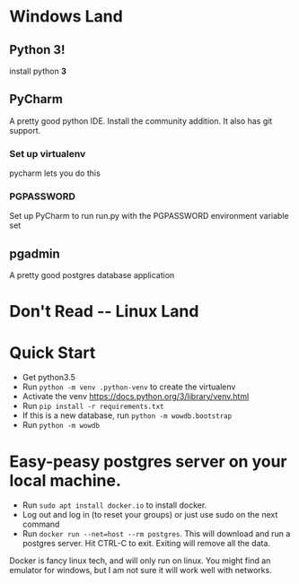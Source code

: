 # Windows Land

## Python 3!
install python **3**

## PyCharm
A pretty good python IDE. Install the community addition. It also has git support.

### Set up virtualenv
pycharm lets you do this

### PGPASSWORD
Set up PyCharm to run run.py with the PGPASSWORD environment variable set

## pgadmin
A pretty good postgres database application


# Don't Read -- Linux Land

# Quick Start
- Get python3.5
- Run `python -m venv .python-venv` to create the virtualenv
- Activate the venv https://docs.python.org/3/library/venv.html
- Run `pip install -r requirements.txt`
- If this is a new database, run `python -m wowdb.bootstrap`
- Run `python -m wowdb`

# Easy-peasy postgres server on your local machine.
- Run `sudo apt install docker.io` to install docker.
- Log out and log in (to reset your groups) or just use sudo on the next command
- Run `docker run --net=host --rm postgres`. This will download and run a postgres server.
  Hit CTRL-C to exit. Exiting will remove all the data.

Docker is fancy linux tech, and will only run on linux. You might find an emulator
for windows, but I am not sure it will work well with networks.
